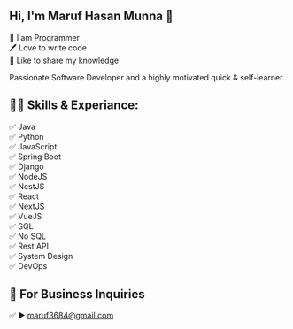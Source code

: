 ## Hi, I'm Maruf Hasan Munna 👋
<p>
👑 I am Programmer <br> 
🖊️ Love to write code <br> 
🎤 Like to share my knowledge </p> 

Passionate Software Developer and a highly motivated quick & self-learner.

## 👨‍💻 Skills & Experiance: 
✅ Java <br>
✅ Python <br> 
✅ JavaScript <br>
✅ Spring Boot <br>
✅ Django <br>
✅ NodeJS <br> 
✅ NestJS <br> 
✅ React <br>
✅ NextJS <br>
✅ VueJS <br>
✅ SQL <br>
✅ No SQL <br>
✅ Rest API <br>
✅ System Design <br> 
✅ DevOps <br>
<!-- ![Top Langs](https://github-readme-stats.vercel.app/api/top-langs/?username=maruf3684&layout=compact) -->

## 📧 For Business Inquiries 
✅  ► maruf3684@gmail.com
